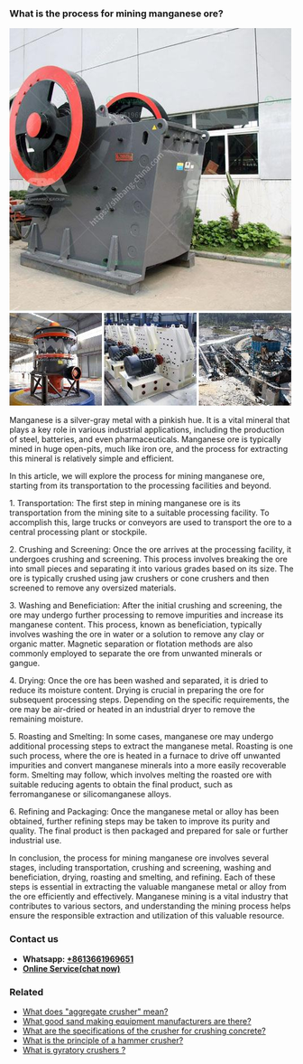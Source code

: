 <h3>What is the process for mining manganese ore?</h3><img src='1701743475.jpg' alt=''><p>Manganese is a silver-gray metal with a pinkish hue. It is a vital mineral that plays a key role in various industrial applications, including the production of steel, batteries, and even pharmaceuticals. Manganese ore is typically mined in huge open-pits, much like iron ore, and the process for extracting this mineral is relatively simple and efficient.</p><p>In this article, we will explore the process for mining manganese ore, starting from its transportation to the processing facilities and beyond.</p><p>1. Transportation: The first step in mining manganese ore is its transportation from the mining site to a suitable processing facility. To accomplish this, large trucks or conveyors are used to transport the ore to a central processing plant or stockpile.</p><p>2. Crushing and Screening: Once the ore arrives at the processing facility, it undergoes crushing and screening. This process involves breaking the ore into small pieces and separating it into various grades based on its size. The ore is typically crushed using jaw crushers or cone crushers and then screened to remove any oversized materials.</p><p>3. Washing and Beneficiation: After the initial crushing and screening, the ore may undergo further processing to remove impurities and increase its manganese content. This process, known as beneficiation, typically involves washing the ore in water or a solution to remove any clay or organic matter. Magnetic separation or flotation methods are also commonly employed to separate the ore from unwanted minerals or gangue.</p><p>4. Drying: Once the ore has been washed and separated, it is dried to reduce its moisture content. Drying is crucial in preparing the ore for subsequent processing steps. Depending on the specific requirements, the ore may be air-dried or heated in an industrial dryer to remove the remaining moisture.</p><p>5. Roasting and Smelting: In some cases, manganese ore may undergo additional processing steps to extract the manganese metal. Roasting is one such process, where the ore is heated in a furnace to drive off unwanted impurities and convert manganese minerals into a more easily recoverable form. Smelting may follow, which involves melting the roasted ore with suitable reducing agents to obtain the final product, such as ferromanganese or silicomanganese alloys.</p><p>6. Refining and Packaging: Once the manganese metal or alloy has been obtained, further refining steps may be taken to improve its purity and quality. The final product is then packaged and prepared for sale or further industrial use.</p><p>In conclusion, the process for mining manganese ore involves several stages, including transportation, crushing and screening, washing and beneficiation, drying, roasting and smelting, and refining. Each of these steps is essential in extracting the valuable manganese metal or alloy from the ore efficiently and effectively. Manganese mining is a vital industry that contributes to various sectors, and understanding the mining process helps ensure the responsible extraction and utilization of this valuable resource.</p><h3>Contact us</h3><ul><li><strong>Whatsapp:&nbsp;<a href="https://wa.me/8613661969651">+8613661969651</a></strong></li><li><a href="https://swt.shibang-china.com/?git&amp;zhl&amp;What is the process for mining manganese ore"><strong>Online Service(chat now)</strong></a></li></ul><h3>Related</h3><ul><li><a href='What does aggregate crusher mean.md'>What does "aggregate crusher" mean?</a></li><li><a href='What good sand making equipment manufacturers are there.md'>What good sand making equipment manufacturers are there?</a></li><li><a href='What are the specifications of the crusher for crushing concrete.md'>What are the specifications of the crusher for crushing concrete?</a></li><li><a href='What is the principle of a hammer crusher.md'>What is the principle of a hammer crusher?</a></li><li><a href='What is gyratory crushers .md'>What is gyratory crushers ?</a></li></ul>